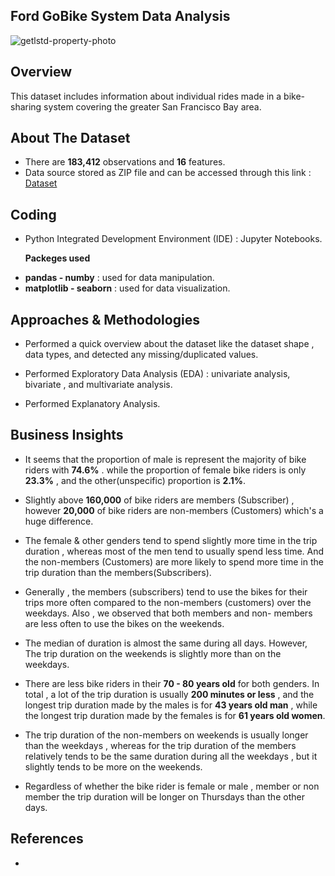 ## Ford GoBike System Data Analysis

![getlstd-property-photo](https://github.com/hayasalman/Ford-GoBike-System-Data-Analysis/assets/71796909/49d57734-55f9-49b8-b6aa-b06dba7c128e)

## Overview 

This dataset includes information about individual rides made in a bike-sharing system covering the greater San Francisco Bay area.

## About The Dataset

- There are **183,412** observations and **16** features.
- Data source stored as ZIP file and can be accessed through this link : [Dataset](https://github.com/hayasalman/Ford-GoBike-System-Data-Analysis/blob/main/fordgobike_tripdata.zip)

## Coding

-  Python Integrated Development Environment (IDE) : Jupyter Notebooks.

   **Packeges used**
   
* **pandas - numby** : used for data manipulation.
* **matplotlib - seaborn** : used for data visualization.

## Approaches & Methodologies

- Performed a quick overview about the dataset like the dataset shape , data types, and detected any missing/duplicated values.

- Performed Exploratory Data Analysis (EDA) : univariate analysis, bivariate , and multivariate analysis.

- Performed Explanatory Analysis.

## Business Insights

- It seems that the proportion of male is represent the majority of bike riders with **74.6%** . while the proportion of female bike riders is only **23.3%** , and the other(unspecific) proportion 
  is **2.1%**.

- Slightly above **160,000** of bike riders are members (Subscriber) , however **20,000** of bike riders are non-members (Customers) which's a huge difference.

- The female & other genders tend to spend slightly more time in the trip duration , whereas most of the men tend to usually spend less time. And the non-members (Customers) are more likely to 
  spend more time in the trip duration than the members(Subscribers).

- Generally , the members (subscribers) tend to use the bikes for their trips more often compared to the non-members (customers) over the weekdays. Also , we observed that both members and non- 
  members are less often to use the bikes on the weekends.

- The median of duration is almost the same during all days. However, The trip duration on the weekends is slightly more than on the weekdays.

- There are less bike riders in their **70 - 80 years old** for both genders. In total ,  a lot of the trip duration is usually **200 minutes or less** , and the longest trip duration made by the 
  males is for **43 years old man** ,  while the longest trip duration made by the females is for **61 years old women**.

- The trip duration of the non-members on weekends is usually longer than the weekdays , whereas for the trip duration of the members relatively tends to be the same duration during all the 
  weekdays , but it slightly tends to be more on the weekends.

- Regardless of whether the bike rider is female or male , member or non member the trip duration will be longer on Thursdays than the other days.

## References

- 
